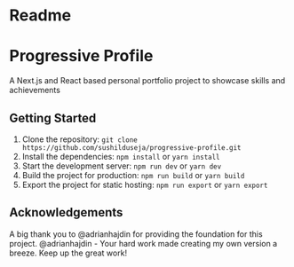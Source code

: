 # Readme

# Progressive Profile

A Next.js and React based personal portfolio project to showcase skills and achievements

## Getting Started

1. Clone the repository: `git clone https://github.com/sushilduseja/progressive-profile.git`
2. Install the dependencies: `npm install` or `yarn install`
3. Start the development server: `npm run dev` or `yarn dev`
4. Build the project for production: `npm run build` or `yarn build`
5. Export the project for static hosting: `npm run export` or `yarn export`

## Acknowledgements

A big thank you to @adrianhajdin for providing the foundation for this project. 
@adrianhajdin - Your hard work made creating my own version a breeze. Keep up the great work!